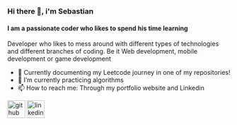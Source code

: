 ### Hi there 👋, i'm Sebastian
#### I am a passionate coder who likes to spend his time learning
Developer who likes to mess around with different types of technologies and different branches of coding. Be it Web development, mobile development or game development


- 🔭 Currently documenting my Leetcode journey in one of my repositories!
- 🌱 I’m currently practicing algorithms 
- 📫 How to reach me: Through my portfolio website and Linkedin 


[<img src='https://cdn.jsdelivr.net/npm/simple-icons@3.0.1/icons/github.svg' alt='github' height='40'>](https://github.com/https://github.com/coronado03/coronado03)  [<img src='https://cdn.jsdelivr.net/npm/simple-icons@3.0.1/icons/linkedin.svg' alt='linkedin' height='40'>](https://www.linkedin.com/in/sebasti%C3%A1n-coronado/)  


